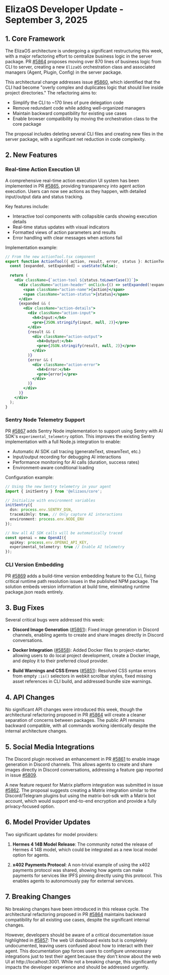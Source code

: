 # ElizaOS Developer Update - September 3, 2025

## 1. Core Framework

The ElizaOS architecture is undergoing a significant restructuring this week, with a major refactoring effort to centralize business logic in the server package. PR [#5864](https://github.com/elizaOS/eliza/pull/5864) proposes moving over 870 lines of business logic from CLI to server, creating a new `ElizaOS` orchestration class and associated managers (Agent, Plugin, Config) in the server package.

This architectural change addresses issue [#5860](https://github.com/elizaOS/eliza/issues/5860), which identified that the CLI had become "overly complex and duplicates logic that should live inside project directories." The refactoring aims to:

- Simplify the CLI to ~170 lines of pure delegation code
- Remove redundant code while adding well-organized managers
- Maintain backward compatibility for existing use cases
- Enable browser compatibility by moving the orchestration class to the core package

The proposal includes deleting several CLI files and creating new files in the server package, with a significant net reduction in code complexity.

## 2. New Features

### Real-time Action Execution UI

A comprehensive real-time action execution UI system has been implemented in PR [#5865](https://github.com/elizaOS/eliza/pull/5865), providing transparency into agent action execution. Users can now see actions as they happen, with detailed input/output data and status tracking.

Key features include:
- Interactive tool components with collapsible cards showing execution details
- Real-time status updates with visual indicators
- Formatted views of action parameters and results
- Error handling with clear messages when actions fail

Implementation example:
```jsx
// From the new actionTool.tsx component
export function ActionTool({ action, result, error, status }: ActionToolProps) {
  const [expanded, setExpanded] = useState(false);
  
  return (
    <div className={`action-tool ${status.toLowerCase()}`}>
      <div className="action-header" onClick={() => setExpanded(!expanded)}>
        <span className="action-name">{action}</span>
        <span className="action-status">{status}</span>
      </div>
      {expanded && (
        <div className="action-details">
          <div className="action-input">
            <h4>Input:</h4>
            <pre>{JSON.stringify(input, null, 2)}</pre>
          </div>
          {result && (
            <div className="action-output">
              <h4>Output:</h4>
              <pre>{JSON.stringify(result, null, 2)}</pre>
            </div>
          )}
          {error && (
            <div className="action-error">
              <h4>Error:</h4>
              <pre>{error}</pre>
            </div>
          )}
        </div>
      )}
    </div>
  );
}
```

### Sentry Node Telemetry Support

PR [#5867](https://github.com/elizaOS/eliza/pull/5867) adds Sentry Node implementation to support using Sentry with AI SDK's `experimental_telemetry` option. This improves the existing Sentry implementation with a full Node.js integration to enable:

- Automatic AI SDK call tracing (generateText, streamText, etc.)
- Input/output recording for debugging AI interactions
- Performance monitoring for AI calls (duration, success rates)
- Environment-aware conditional loading

Configuration example:
```typescript
// Using the new Sentry telemetry in your agent
import { initSentry } from '@elizaos/core';

// Initialize with environment variables
initSentry({
  dsn: process.env.SENTRY_DSN,
  traceAiOnly: true, // Only capture AI interactions
  environment: process.env.NODE_ENV
});

// Now all AI SDK calls will be automatically traced
const openai = new OpenAI({
  apiKey: process.env.OPENAI_API_KEY,
  experimental_telemetry: true // Enable AI telemetry
});
```

### CLI Version Embedding

PR [#5869](https://github.com/elizaOS/eliza/pull/5869) adds a build-time version embedding feature to the CLI, fixing critical runtime path resolution issues in the published NPM package. The solution embeds version information at build time, eliminating runtime package.json reads entirely.

## 3. Bug Fixes

Several critical bugs were addressed this week:

- **Discord Image Generation** ([#5861](https://github.com/elizaOS/eliza/pull/5861)): Fixed image generation in Discord channels, enabling agents to create and share images directly in Discord conversations.

- **Docker Integration** ([#5858](https://github.com/elizaOS/eliza/pull/5858)): Added Docker files to project-starter, allowing users to do local project development, create a Docker image, and deploy it to their preferred cloud provider.

- **Build Warnings and CSS Errors** ([#5851](https://github.com/elizaOS/eliza/pull/5851)): Resolved CSS syntax errors from empty `:is()` selectors in webkit scrollbar styles, fixed missing asset references in CLI build, and addressed bundle size warnings.

## 4. API Changes

No significant API changes were introduced this week, though the architectural refactoring proposed in PR [#5864](https://github.com/elizaOS/eliza/pull/5864) will create a cleaner separation of concerns between packages. The public API remains backward compatible, with all commands working identically despite the internal architecture changes.

## 5. Social Media Integrations

The Discord plugin received an enhancement in PR [#5861](https://github.com/elizaOS/eliza/pull/5861) to enable image generation in Discord channels. This allows agents to create and share images directly in Discord conversations, addressing a feature gap reported in issue [#5809](https://github.com/elizaOS/eliza/issues/5809).

A new feature request for Matrix platform integration was submitted in issue [#5862](https://github.com/elizaOS/eliza/issues/5862). The proposal suggests creating a Matrix integration similar to the Discord/Telegram plugins but using the matrix-bot-sdk with a Matrix bot account, which would support end-to-end encryption and provide a fully privacy-focused option.

## 6. Model Provider Updates

Two significant updates for model providers:

1. **Hermes 4 14B Model Release**: The community noted the release of Hermes 4 14B model, which could be integrated as a new local model option for agents.

2. **x402 Payments Protocol**: A non-trivial example of using the x402 payments protocol was shared, showing how agents can make payments for services like IPFS pinning directly using this protocol. This enables agents to autonomously pay for external services.

## 7. Breaking Changes

No breaking changes have been introduced in this release cycle. The architectural refactoring proposed in PR [#5864](https://github.com/elizaOS/eliza/pull/5864) maintains backward compatibility for all existing use cases, despite the significant internal changes.

However, developers should be aware of a critical documentation issue highlighted in [#5857](https://github.com/elizaOS/eliza/issues/5857): The web UI dashboard exists but is completely undocumented, leaving users confused about how to interact with their agent. This documentation gap forces users to configure unnecessary integrations just to test their agent because they don't know about the web UI at http://localhost:3001. While not a breaking change, this significantly impacts the developer experience and should be addressed urgently.